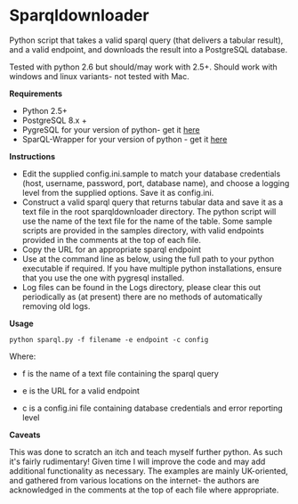 # Sparqldownloader

Python script that takes a valid sparql query (that delivers a tabular result), and a valid endpoint, and downloads the result into a PostgreSQL database.

Tested with python 2.6 but should/may work with 2.5+. Should work with windows and linux variants- not tested with Mac.

**Requirements**

  - Python 2.5+
  - PostgreSQL 8.x +
  - PygreSQL for your version of python- get it [here](http://www.pygresql.org/)
  - SparQL-Wrapper for your version of python - get it [here](http://sparql-wrapper.sourceforge.net/)
  
 **Instructions**

  - Edit the supplied config.ini.sample to match your database credentials (host, username, password, port, database name), and choose a logging level from the supplied options.  Save it as config.ini.
  - Construct a valid sparql query that returns tabular data and save it as a text file in the root sparqldownloader directory. The python script will use the name of the text file for the name of the table. Some sample scripts are provided in the samples directory, with valid endpoints provided in the comments at the top of each file.
  - Copy the URL for an appropriate sparql endpoint
  - Use at the command line as below, using the full path to your python executable if required. If you have multiple python installations, ensure that you use the one with pygresql installed.
  - Log files can be found in the Logs directory, please clear this out periodically as (at present) there are no methods of automatically removing old logs.

**Usage**

    python sparql.py -f filename -e endpoint -c config

Where:

  - f is the name of a text file containing the sparql query

  - e is the URL for a valid endpoint

  - c is a config.ini file containing database credentials and error reporting level

  **Caveats**

  This was done to scratch an itch and teach myself further python. As such it's fairly rudimentary! Given time I will improve the code and may add additional functionality as necessary. The examples are mainly UK-oriented, and gathered from various locations on the internet- the authors are acknowledged in the comments at the top of each file where appropriate.
  


  